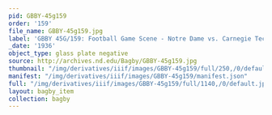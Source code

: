 ```yaml
---
pid: GBBY-45g159
order: '159'
file_name: GBBY-45g159.jpg
label: 'GBBY 45G/159: Football Game Scene - Notre Dame vs. Carnegie Tech - 1936'
_date: '1936'
object_type: glass plate negative
source: http://archives.nd.edu/Bagby/GBBY-45g159.jpg
thumbnail: "/img/derivatives/iiif/images/GBBY-45g159/full/250,/0/default.jpg"
manifest: "/img/derivatives/iiif/images/GBBY-45g159/manifest.json"
full: "/img/derivatives/iiif/images/GBBY-45g159/full/1140,/0/default.jpg"
layout: bagby_item
collection: bagby
---
```

